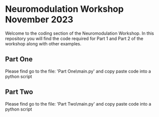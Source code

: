 # Neuromodulation Workshop November 2023
Welcome to the coding section of the Neuromodulation Workshop.
In this repository you will find the code required for Part 1 and Part 2 of the workshop along with other examples.

## Part One
Please find go to the file: 'Part One\main.py' and copy paste code into a python script

## Part Two
Please find go to the file: 'Part Two\main.py' and copy paste code into a python script
